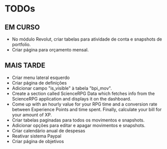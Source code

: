 # TODOs

## EM CURSO

- No módulo Revolut, criar tabelas para atividade de conta e snapshots de portfolio.
- Criar página para orçamento mensal.

## MAIS TARDE

- Criar menu lateral esquerdo
- Criar página de definições
- Adicionar campo "is_visible" à tabela "bpi_mov".
- Create a section called ScienceRPG Data which fetches info from the ScienceRPG application and displays it on the dashboard.
- Come up with an hourly value for your RPG time and a conversion rate between Experience Points and time spent. Finally, calculate your bill for your amount of XP.
- Criar tabelas paginadas para todos os movimentos e snapshots.
- Adicionar opções para editar e apagar movimentos e snapshots.
- Criar calendário anual de despesas
- Reativar sistema Paypal
- Criar página de objetivos

